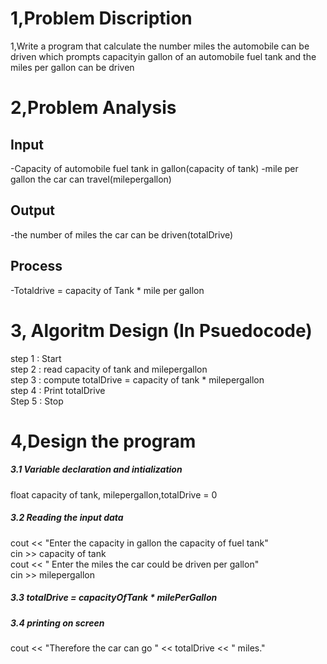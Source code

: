 # 1,Problem Discription
1,Write a program that calculate the number miles the automobile can be driven which prompts capacityin gallon of an automobile fuel tank and the miles per gallon can be driven
# 2,Problem Analysis
## Input 
-Capacity of automobile fuel tank in gallon(capacity of tank)
-mile per gallon the car can travel(milepergallon)
## Output
-the number of miles the car can be driven(totalDrive)
## Process
-Totaldrive = capacity of Tank * mile per gallon
# 3, Algoritm Design (In Psuedocode) </br>
step 1 : Start </br>
step 2 : read  capacity of tank and milepergallon </br>
step 3 : compute totalDrive = capacity of tank * milepergallon </br>
step 4 : Print totalDrive </br>
Step 5 : Stop </br>
# 4,Design the program
##### 3.1 Variable declaration and intialization
float capacity of tank, milepergallon,totalDrive = 0 </br>
##### 3.2 Reading the input data
cout << "Enter the capacity in gallon the capacity of fuel tank"</br>
cin >> capacity of tank </br>
cout << " Enter the miles the car could be driven per gallon"</br>
cin >> milepergallon </br>
##### 3.3 totalDrive = capacityOfTank * milePerGallon </br>
##### 3.4 printing on screen
cout << "Therefore the car can go " << totalDrive << " miles."
